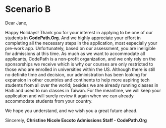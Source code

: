 # Scenario B
Dear Jane, 

Happy Holidays! 
Thank you for your interest in applying to be one of our students in **CodePath.Org**. And we highly appreciate your effort in completing all the necessary steps in the application, most especially your pre-work app. Unfortunately, based on our assessment, you are ineligible for admissions at this time. As much as we want to accommodate all applicants, CodePath is a non-profit organization, and we only rely on the sponsorships we receive which is why our courses are only restricted to those who are enrolled in universities within the US. Although there is still no definite time and decision, our administration has been looking for expansion in other countries and continents to help more aspiring tech students from all over the world; besides we are already running classes in Haiti and used to run classes in Taiwan. For the meantime, we will keep your application and will surely review it again when we can already accommodate students from your country. 

We hope you understand, and we wish you a great future ahead. 

Sincerely, 
**Christine Nicole Escoto
Admissions Staff - CodePath.Org**
